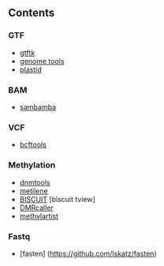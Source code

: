 ## Contents

### GTF

* [gtftk](https://github.com/dputhier/pygtftk)
* [genome tools](https://genometools.org/)
* [plastid](https://github.com/joshuagryphon/plastid/tree/master)
  
### BAM
* [sambamba](https://github.com/biod/sambamba)
  
### VCF
* [bcftools](https://samtools.github.io/bcftools/bcftools.html)

### Methylation
* [dnmtools](https://github.com/smithlabcode/dnmtools)
* [metilene](http://legacy.bioinf.uni-leipzig.de/Software/metilene/)
* [BISCUIT](https://huishenlab.github.io/biscuit/) [biscuit tview]
* [DMRcaller](https://bioconductor.org/packages/release/bioc/html/DMRcaller.html)
* [methylartist](https://github.com/adamewing/methylartist)

### Fastq
* [fasten] (https://github.com/lskatz/fasten)
